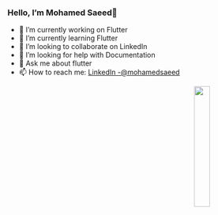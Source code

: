 ### Hello, I’m Mohamed Saeed👋

- 🔭 I’m currently working on Flutter
- 🌱 I’m currently learning Flutter
- 👯 I’m looking to collaborate on LinkedIn
- 🤔 I’m looking for help with Documentation
- 💬 Ask me about flutter
- 📫 How to reach me: [LinkedIn -@mohamedsaeed](http://linkedin.com/in/mohamed-saeed-76a00b21b) 
 <img src="https://github.com/mohamedabusrea/mohamedabusrea/blob/master/profile-img.png" align="right" width="25%"/>

